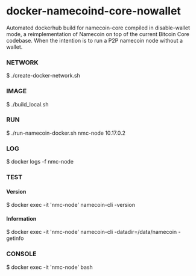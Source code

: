 # docker-namecoind-core-nowallet
Automated dockerhub build for namecoin-core compiled in disable-wallet mode, a reimplementation of Namecoin on top of the current Bitcoin Core codebase. When the intention is to run a P2P namecoin node without a wallet.


### NETWORK
$ ./create-docker-network.sh 

### IMAGE
$ ./build_local.sh 

### RUN
$ ./run-namecoin-docker.sh nmc-node 10.17.0.2

### LOG
$ docker logs -f nmc-node  

### TEST
#### Version
$ docker exec -it 'nmc-node' namecoin-cli -version
#### Information
$ docker exec -it 'nmc-node' namecoin-cli -datadir=/data/namecoin -getinfo

### CONSOLE
$ docker exec -it 'nmc-node' bash
